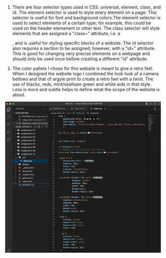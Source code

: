 1. There are four selector types used in CSS: universal, element, class, and id. The element selector is used to style every element on a page. This selector is useful for font and background colors.The element selector is used to select elements of a certain type; for example, this could be used on the header elemenent or other text. The class selector will style elements that are assigned a "class=" attribute, i.e. a <div>, and is useful for styling specific blocks of a website. The id selector also requires a section to be assigned; however, with a "id=" attribute. This is good for changing very precise elements on a webpage and should only be used once before creating a different "id" attribute. 

2. The color pallete I chose for this website is meant to give a retro feel. When I designed the website logo I combined the look look of a camera bellows and that of argyle print to create a retro feel with a twist. The use of blacks, reds, mint/seafoam green and white aids in that style. Less is more and subtle helps to define what the scope of the website is about.

![screenshot](./images/Screenshot%202023-04-02%20at%207.25.04%20PM.png)